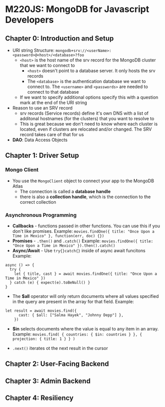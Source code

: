 # M220JS: MongoDB for Javascript Developers

## Chapter 0: Introduction and Setup

- URI string Structure: `mongodb+srv://<userName>:<password>@<host>/<database>?foo`
  - `<host>` is the host name of the srv record for the MongoDB cluster that we want to connect to
    - `<host>` doesn't point to a database server. It only hosts the srv records
    - The `<database>` is the authentication database we want to connect to. The `<username>` and `<passwords>` are needed to connect to that database
  - If we want to specify additional options specify this with a question mark at the end of the URI string
- Reason to use an SRV record
  - srv records (Service records) define it's own DNS with a list of additonal hostnames (for the clusters) that you want to resolve to
  - This is great because we don't need to know where each cluster is located, even if clusters are relocated and/or changed. The SRV record takes care of that for us
- **DAO**: Data Access Objects

## Chapter 1: Driver Setup

### Mongo Client
- You use the `MongoClient` object to connect your app to the MongoDB Atlas
  - The connection is called a **database handle**
  - there is also a **collection handle**, which is the connection to the correct collection

### Asynchronous Programming

- **Callbacks** - functions passed in other functions. You can use this if you don't like promises. Example:
`movies.findOne({ title: "Once Upon a Time in Mexico" }, function(err, doc) {})`
- **Promises** - `.then()` and `.catch()` Example:
`movies.findOne({ title: "Once Upon a Time in Mexico" }).then().catch()`
- **Async/Await** - Use `try{}catch{}` inside of async await funcitons Example:
```
async () => {
  try {
    let { title, cast } = await movies.findOne({ title: "Once Upon a Time in Mexico" })
  } catch (e) { expect(e).toBeNull() }
}
```
- The **$all** operator will only return documents where all values specified in the query are present in the array for that field. Example:
```
let result = await movies.find({
      cast: { $all: ["Salma Hayek", "Johnny Depp"] },
    })
```
- **$in** selects documents where the value is equal to any item in an array. Example:
`movies.find( { countries: { $in: countries } }, { projection: { title: 1 } } )`

- `.next()` iterates ot the next result in the cursor
## Chapter 2: User-Facing Backend

## Chapter 3: Admin Backend

## Chapter 4: Resiliency
